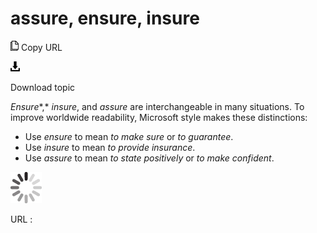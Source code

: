 # assure, ensure, insure

![Copy URL](media/assure-ensure-insure/Copy.png)
Copy URL

![Download](media/assure-ensure-insure/Download.png)

Download topic

*Ensure**,* *insure*, and *assure* are interchangeable in many situations. To improve worldwide readability, Microsoft style makes these distinctions:

  - Use *ensure* to mean *to make sure* or *to guarantee*. 
  - Use *insure* to mean *to provide insurance*. 
  - Use *assure* to mean *to state positively* or *to make confident*. 

![In progress](media/assure-ensure-insure/activity-large.gif)

URL :
